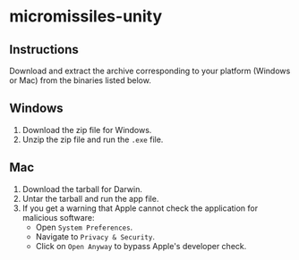 # micromissiles-unity

## Instructions

Download and extract the archive corresponding to your platform (Windows or Mac) from the binaries listed below.

## Windows

1. Download the zip file for Windows.
2. Unzip the zip file and run the `.exe` file.

## Mac

1. Download the tarball for Darwin.
2. Untar the tarball and run the app file.
3. If you get a warning that Apple cannot check the application for malicious software:
     * Open `System Preferences`.
     * Navigate to `Privacy & Security`.
     * Click on `Open Anyway` to bypass Apple's developer check.
